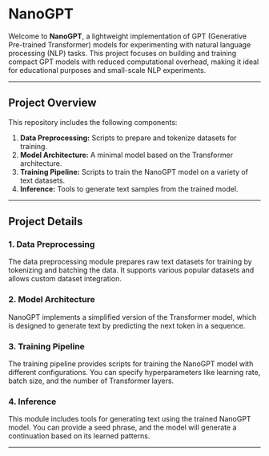 # NanoGPT

Welcome to **NanoGPT**, a lightweight implementation of GPT (Generative Pre-trained Transformer) models for experimenting with natural language processing (NLP) tasks. This project focuses on building and training compact GPT models with reduced computational overhead, making it ideal for educational purposes and small-scale NLP experiments.

---

## Project Overview

This repository includes the following components:
1. **Data Preprocessing:** Scripts to prepare and tokenize datasets for training.
2. **Model Architecture:** A minimal model based on the Transformer architecture.
3. **Training Pipeline:** Scripts to train the NanoGPT model on a variety of text datasets.
4. **Inference:** Tools to generate text samples from the trained model.

---

## Project Details

### 1. Data Preprocessing
The data preprocessing module prepares raw text datasets for training by tokenizing and batching the data. It supports various popular datasets and allows custom dataset integration.

### 2. Model Architecture
NanoGPT implements a simplified version of the Transformer model, which is designed to generate text by predicting the next token in a sequence.

### 3. Training Pipeline
The training pipeline provides scripts for training the NanoGPT model with different configurations. You can specify hyperparameters like learning rate, batch size, and the number of Transformer layers.

### 4. Inference
This module includes tools for generating text using the trained NanoGPT model. You can provide a seed phrase, and the model will generate a continuation based on its learned patterns.

---
